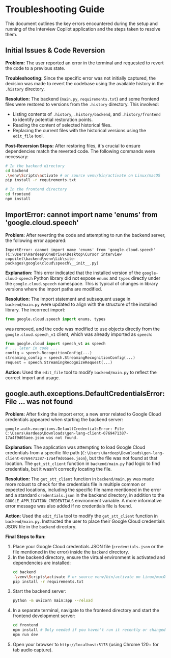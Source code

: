 # Troubleshooting Guide

This document outlines the key errors encountered during the setup and running of the Interview Copilot application and the steps taken to resolve them.

## Initial Issues & Code Reversion

**Problem:** The user reported an error in the terminal and requested to revert the code to a previous state.

**Troubleshooting:** Since the specific error was not initially captured, the decision was made to revert the codebase using the available history in the `.history` directory.

**Resolution:** The backend (`main.py`, `requirements.txt`) and some frontend files were restored to versions from the `.history` directory. This involved:
* Listing contents of `.history`, `.history/backend`, and `.history/frontend` to identify potential restoration points.
* Reading the content of selected historical files.
* Replacing the current files with the historical versions using the `edit_file` tool.

**Post-Reversion Steps:** After restoring files, it's crucial to ensure dependencies match the reverted code. The following commands were necessary:

```bash
# In the backend directory
cd backend
.\venv\Scripts\activate # or source venv/bin/activate on Linux/macOS
pip install -r requirements.txt
```

```bash
# In the frontend directory
cd frontend
npm install
```

## ImportError: cannot import name 'enums' from 'google.cloud.speech'

**Problem:** After reverting the code and attempting to run the backend server, the following error appeared:

```
ImportError: cannot import name 'enums' from 'google.cloud.speech' (C:\Users\Hardeep\OneDrive\Desktop\Cursor interview copoilet\backend\venv\Lib\site-packages\google\cloud\speech\__init__.py)
```

**Explanation:** This error indicated that the installed version of the `google-cloud-speech` Python library did not expose `enums` and `types` directly under the `google.cloud.speech` namespace. This is typical of changes in library versions where the import paths are modified.

**Resolution:** The import statement and subsequent usage in `backend/main.py` were updated to align with the structure of the installed library. The incorrect import:

```python
from google.cloud.speech import enums, types
```

was removed, and the code was modified to use objects directly from the `google.cloud.speech_v1` client, which was already imported as `speech`:

```python
from google.cloud import speech_v1 as speech
# ... later in code ...
config = speech.RecognitionConfig(...)
streaming_config = speech.StreamingRecognitionConfig(...)
request = speech.StreamingRecognizeRequest(...)
```

**Action:** Used the `edit_file` tool to modify `backend/main.py` to reflect the correct import and usage.

## google.auth.exceptions.DefaultCredentialsError: File ... was not found

**Problem:** After fixing the import error, a new error related to Google Cloud credentials appeared when starting the backend server:

```
google.auth.exceptions.DefaultCredentialsError: File C:\Users\Hardeep\Downloads\gen-lang-client-0769471387-17a4f9d05aee.json was not found.
```

**Explanation:** The application was attempting to load Google Cloud credentials from a specific file path (`C:\Users\Hardeep\Downloads\gen-lang-client-0769471387-17a4f9d05aee.json`), but the file was not found at that location. The `get_stt_client` function in `backend/main.py` had logic to find credentials, but it wasn't correctly locating the file.

**Resolution:** The `get_stt_client` function in `backend/main.py` was made more robust to check for the credentials file in multiple common or expected locations, including the specific file name mentioned in the error and a standard `credentials.json` in the backend directory, in addition to the `GOOGLE_APPLICATION_CREDENTIALS` environment variable. A more informative error message was also added if no credentials file is found.

**Action:** Used the `edit_file` tool to modify the `get_stt_client` function in `backend/main.py`. Instructed the user to place their Google Cloud credentials JSON file in the `backend` directory.

**Final Steps to Run:**

1.  Place your Google Cloud credentials JSON file (`credentials.json` or the file mentioned in the error) inside the `backend` directory.
2.  In the backend directory, ensure the virtual environment is activated and dependencies are installed:
    ```bash
    cd backend
    .\venv\Scripts\activate # or source venv/bin/activate on Linux/macOS
    pip install -r requirements.txt
    ```
3.  Start the backend server:
    ```bash
    python -m uvicorn main:app --reload
    ```
4.  In a separate terminal, navigate to the frontend directory and start the frontend development server:
    ```bash
    cd frontend
    npm install # Only needed if you haven't run it recently or changed package.json
    npm run dev
    ```
5.  Open your browser to `http://localhost:5173` (using Chrome 120+ for tab audio capture). 